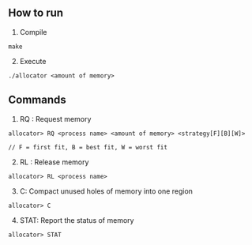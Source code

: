 ## How to run
1. Compile
```
make
```
2. Execute
```
./allocator <amount of memory>
```

## Commands
1. RQ : Request memory
```
allocator> RQ <process name> <amount of memory> <strategy[F][B][W]>

// F = first fit, B = best fit, W = worst fit
```

2. RL : Release memory
```
allocator> RL <process name>
```

3. C: Compact unused holes of memory into one region
```
allocator> C
```

4. STAT: Report the status of memory
```
allocator> STAT
```
